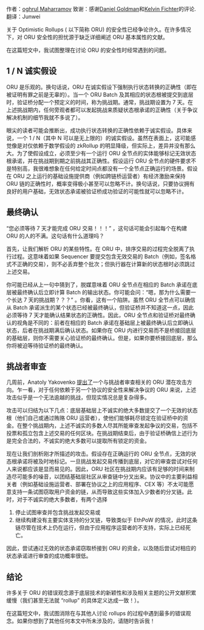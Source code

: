 作者：[oghrul Maharramov](https://mirror.xyz/toghrulmaharram.eth)
致谢：感谢[Daniel Goldman](https://twitter.com/DZack23)和[Kelvin Fichter](https://twitter.com/kelvinfichter)的评论.
翻译：Junwei

关于 Optimistic Rollups ( 以下简称 ORU) 的安全性已经争论许久。在许多情况下，对 ORU 安全性的担忧源于缺乏详细阐述 ORU 基本属性的文献。

在这篇短文中，我试图整理在讨论 ORU 的安全性时经常遇到的问题。

## 1 / N 诚实假设

ORU 是乐观的。换句话说，ORU 在诚实假设下强制执行状态转换的正确性（即在被证明有罪之前是无辜的）。当一个 ORU Batch 及其相应的状态根被提交到底层时，验证桥分配一个预定义的时间，称为挑战期。通常，挑战期设置为 7 天。在上述挑战期内，任何旁观者都可以发起挑战来质疑状态根承诺的正确性（关于争议解决机制的细节我就不多说了）。

眼尖的读者可能会推断出，成功执行状态转换的正确性依赖于诚实假设。具体来说，一个 1 / N（其中 N 可以是无上限的）的诚实假设。虽然在表面上，这可能感觉像是对仅依赖于数学假设的 zkRollup 的明显降级，但实际上，差异并没有那么大。为了使假设成立，必须至少有一个运行 ORU 全节点的实体能够标记无效状态根承诺，并在挑战期到期之前挑战其正确性。假设运行 ORU 全节点的硬件要求不是特别高，我很难想象在任何给定时间点都没有一个全节点正确运行的场景。假设在 ORU 之上运行的基础设施提供商（例如跨链桥运营者）有经济激励来保持 ORU 链的正确性时，概率变得极小甚至可以忽略不计。换句话说，只要协议拥有良好的用户基础，无效状态承诺被验证桥成功验证的可能性就可以忽略不计。

## 最终确认

“您必须等待 7 天才能完成 ORU 交易！！！” ，这句话可能会引起每个在构建 ORU 的人的不满。这句话有什么道理吗？

首先，让我们解析 ORU 的某些特性。在 ORU 中，排序交易的过程完全脱离了执行过程。这意味着如果 Sequencer 要提交包含无效交易的 Batch（例如，签名格式不正确的交易），则不必丢弃整个批次；但执行器在计算新的状态根时必须跳过上述交易。

你可能已经从上一句中猜到了，脱媒意味着 ORU 全节点在相应的 Batch 承诺在底层被最终确认后立即计算 Batch 的输出状态。你可能会问：“嗯，那为什么需要一个长达 7 天的挑战期？？？” 。你看，这有一个陷阱。虽然 ORU 全节点可以确信从 Batch 承诺派生的某个状态已经被最终确认，但验证桥并不知道这一点，因此必须等待 7 天才能确认结果状态的正确性。因此，ORU 全节点和验证桥对最终确认的视角是不同的：前者在相应的 Batch 承诺在基础层上被最终确认后立即确认状态，后者在挑战期满后确认状态。如果你在 ORU 内进行交易而不是桥接回底层的基础层，则你不需要关心验证桥的最终确认。但是，如果你要桥接回底层，那么你将被迫等待验证桥的最终确认。

## 挑战者审查

几周前，Anatoly Yakovenko [提出了](https://twitter.com/aeyakovenko/status/1619228244980666369)一个与挑战者审查相关的 ORU 潜在攻击方向。乍一看，对于任何依赖于另一个协议的安全性来解决争议的 ORU 来说，上述攻击似乎是一个无法逾越的挑战，但现实情况总是复杂得多。

攻击可以归结为以下几点：底层基础层上不诚实的绝大多数提交了一个无效的状态根（他们自己或通过贿赂 ORU 运营者），使他们能够耗尽锁定在验证桥中的资金。在整个挑战期内，上述不诚实的多数人尽其所能审查发起争议的交易，包括不投票和孤立包含上述交易的任何区块。在挑战期结束后，由于验证桥确信上述行为是完全合法的，不诚实的绝大多数可以提取所有锁定的资金。

现在让我们剖析刚才所描述的攻击。假设存在正确运行的 ORU 全节点，无效的状态根承诺将被及时地标记。一旦挑战发起交易传播到底层，对它的审查尝试对任何人来说都应该是显而易见的。因此，ORU 社区在挑战期内应该有足够的时间来制造尽可能多的噪音，以团结基础层社区从审查链中分叉出来。协议中的主要利益相关者（例如基础设施运营者、部署在协议之上的应用程序、CEX 等）不太可能愿意支持一条试图窃取用户资金的链，从而导致这些实体加入少数者的分叉链。此时，对于不诚实的绝大多数者，有两个选择

1.  停止试图审查并包含挑战发起交易或   
2.  继续构建没有主要实体支持的分叉链，导致类似于 EthPoW 的情况，此时这条链尽管在技术上仍在运行，但由于应用程序运营者的不支持，实际上已经死亡。

因此，尝试通过无效的状态承诺窃取桥接到 ORU 的资金，以及随后尝试对相应的状态承诺进行审查的成功概率很低。

## 结论

许多关于 ORU 的错误观念源于底层技术的新颖性和涉及相关主题的公开文献积累缓慢（我们甚至无法就 “rollup” 的具体定义达成一致！）。

在这篇短文中，我试图消除在与其他人讨论 rollups 的过程中遇到最多的错误观念。如果你想到了其他任何本文中所未涉及的，请随时告诉我！